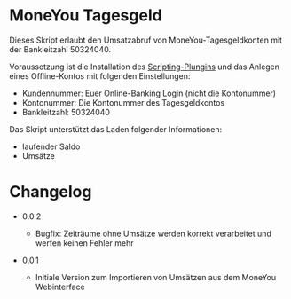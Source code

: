 MoneYou Tagesgeld
==================

Dieses Skript erlaubt den Umsatzabruf von MoneYou-Tagesgeldkonten mit der Bankleitzahl 50324040.

Voraussetzung ist die Installation des [Scripting-Plungins](http://www.willuhn.de/wiki/doku.php?id=support:list:banken:scripting) und das Anlegen eines Offline-Kontos mit folgenden Einstellungen:

* Kundennummer:  Euer Online-Banking Login (nicht die Kontonummer)
* Kontonummer:   Die Kontonummer des Tagesgeldkontos
* Bankleitzahl:  50324040

Das Skript unterstützt das Laden folgender Informationen:

- laufender Saldo
- Umsätze

Changelog
==================

* 0.0.2
  * Bugfix: Zeiträume ohne Umsätze werden korrekt verarbeitet und werfen keinen Fehler mehr

* 0.0.1
  * Initiale Version zum Importieren von Umsätzen aus dem MoneYou Webinterface